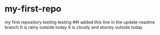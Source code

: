 # my-first-repo
my first repository
testing testing
##I added this line in the update-readme branch
It is rainy outside today
It is cloudy and stormy outside today
